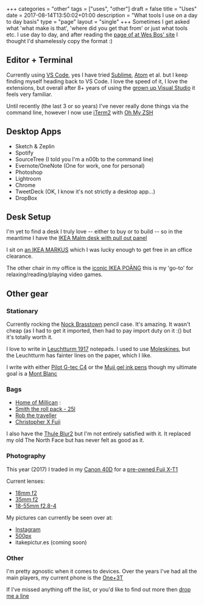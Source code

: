 +++
categories = "other"
tags = ["uses", "other"]
draft = false
title = "Uses"
date = 2017-08-14T13:50:02+01:00
description = "What tools I use on a day to day basis"
type = "page"
layout = "single"
+++
Sometimes I get asked what 'what make is that', 'where did you get that from' or just what tools etc. I use day to day, and after reading the [page of at Wes Bos' site](http://wesbos.com/uses) I thought I'd shamelessly copy the format :)

## Editor + Terminal
Currently using [VS Code](https://code.visualstudio.com/), yes I have tried [Sublime](https://www.sublimetext.com/3), [Atom](https://atom.io/) et al. but I keep finding myself heading back to VS Code. I love the speed of it, I love the extensions, but overall after 8+ years of using the [grown up Visual Studio](https://www.visualstudio.com/) it feels very familiar.

Until recently (the last 3 or so years) I've never really done things via the command line, however I now use [iTerm2](https://www.iterm2.com/) with [Oh My ZSH](http://ohmyz.sh/)

## Desktop Apps

* Sketch & Zeplin
* Spotify
* SourceTree (I told you I'm a n00b to the command line)
* Evernote/OneNote (One for work, one for personal)
* Photoshop
* Lightroom
* Chrome
* TweetDeck (OK, I know it's not strictly a desktop app...)
* DropBox

## Desk Setup
I'm yet to find a desk I truly love -- either to buy or to build -- so in the meantime I have the [IKEA Malm desk with pull out panel](http://www.ikea.com/gb/en/products/desks/desk-computer-desks/malm-desk-with-pull-out-panel-oak-veneer-art-00214181/)

I sit on [an IKEA MARKUS](http://www.ikea.com/gb/en/products/chairs-stools-benches/office-chairs/markus-swivel-chair-glose-black-art-20103101/) which I was lucky enough to get free in an office clearance.

The other chair in my office is the [iconic IKEA POÄNG](http://www.ikea.com/gb/en/products/sofas-armchairs/armchairs/po%C3%A4ng-armchair-birch-veneer-finnsta-grey-spr-59090452/) this is my 'go-to' for relaxing/reading/playing video games.

## Other gear

### Stationary
Currently rocking the [Nock Brasstown](http://nockco.com/cases/brasstown) pencil case. It's amazing. It wasn't cheap (as I had to get it imported, then had to pay import duty on it :() but it's totally worth it.

I love to write in [Leuchtturm 1917](https://www.leuchtturm1917.co.uk/notebooks/) notepads. I used to use [Moleskines](http://www.moleskine.com/gb/), but the Leuchtturm has fainter lines on the paper, which I like.

I write with either [Pilot G-tec C4](https://www.amazon.co.uk/Pilot-Microtip-Rollerball-Black-Pack/dp/B008LUQX9S) or the [Muji gel ink pens](https://www.muji.eu/pages/online.asp?Sec=13&Sub=52) though my ultimate goal is a [Mont Blanc](http://www.montblanc.com/en-gb/home.html)

### Bags

* [Home of Millican](https://www.homeofmillican.com/) :
 * [Smith the roll pack - 25l](https://www.homeofmillican.com/collections/maverick-collection/products/the-mavericks-smith-the-roll-pack-25l-slate#product)
 * [Rob the traveller](https://vimeo.com/47250849)
 * [Christopher X Fuji](https://www.amazon.co.uk/d/Camera-Photo/Fujifilm-Millican-Christopher-Antique-Bronze-large-insert/B00NHOKON4)

I also have the [Thule Blur2](https://www.thule.com/en-gb/gb/backpacks/laptop-backpacks/thule-enroute-blur-2-_-3203402) but I'm not entirely satisfied with it. It replaced my old The North Face but has never felt as good as it.

### Photography
This year (2017) I traded in my [Canon 40D](hhttps://en.wikipedia.org/wiki/Canon_EOS_40D) for a [pre-owned Fuji X-T1](http://www.fujifilm.com/products/digital_cameras/x/fujifilm_x_t1/)

Current lenses:

* [18mm f2](http://www.fujifilm.com/products/digital_cameras/x/fujinon_lens_xf18mmf2_r/)
* [35mm f2](http://www.fujifilm.com/products/digital_cameras/x/fujinon_lens_xf35mmf2_r_wr/)
* [18-55mm f2.8-4](http://www.fujifilm.com/products/digital_cameras/x/fujinon_lens_xf18_55mmf28_4_r_lm_ois/)

My pictures can currently be seen over at:

* [Instagram](https://www.instagram.com/_gbbns/)
* [500px](https://500px.com/gbbns)
* itakepictur.es (coming soon)

### Other
I'm pretty agnostic when it comes to devices. Over the years I've had all the main players, my current phone is the [One+3T](https://oneplus.net/uk/3t)

If I've missed anything off the list, or you'd like to find out more then [drop me a line](mailto:chris@gbbns.co) <!--or [AMA](http://)-->
